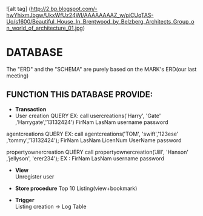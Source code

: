 
![alt tag] (http://2.bp.blogspot.com/-hwYhixmJbgw/UkxWfUz24WI/AAAAAAAAZ_w/piCUqTAS-Uo/s1600/Beautiful_House_In_Brentwood_by_Belzberg_Architects_Group_on_world_of_architecture_01.jpg)


# DATABASE
The "ERD" and the "SCHEMA" are purely based on the MARK's ERD(our last meeting)

## FUNCTION THIS DATABASE PROVIDE:

* **Transaction**        
*  User creation
QUERY
EX: call usercreations('Harry', 'Gate' ,'Harrygate','13132424')
                        FirNam   LasNam  username    password

agentcreations
QUERY
EX: call agentcreations('TOM', 'swift','123ese' ,'tommy','13132424');
		  		              FirNam  LasNam LicenNum  UserName password

propertyownercreation
QUERY
call propertyownercreation('Jill',  'Hanson' ,'jellyson',  'erer234');
EX :      				         FirNam   LasNam   username     password
* **View**                   
Unregister user


* **Store procedure** 
Top 10 Listing(view+bookmark)


* **Trigger**                
Listing creation -> Log Table   

